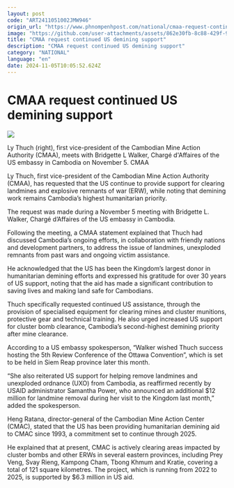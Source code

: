 ```yaml
---
layout: post
code: "ART2411051002JMW946"
origin_url: "https://www.phnompenhpost.com/national/cmaa-request-continued-us-demining-support"
image: "https://github.com/user-attachments/assets/862e30fb-8c88-429f-914e-3aead6f47987"
title: "CMAA request continued US demining support"
description: "​​CMAA request continued US demining support​"
category: "NATIONAL"
language: "en"
date: 2024-11-05T10:05:52.624Z
---
```


# CMAA request continued US demining support

![](https://github.com/user-attachments/assets/d96a971b-0330-4440-95a1-669b81c7e0a3)

Ly Thuch (right), first vice-president of the Cambodian Mine Action Authority (CMAA), meets with Bridgette L Walker, Chargé d'Affaires of the US embassy in Cambodia on November 5. CMAA

Ly Thuch, first vice-president of the Cambodian Mine Action Authority (CMAA), has requested that the US continue to provide support for clearing landmines and explosive remnants of war (ERW), while noting that demining work remains Cambodia’s highest humanitarian priority.

The request was made during a November 5 meeting with Bridgette L. Walker, Chargé d’Affaires of the US embassy in Cambodia.

Following the meeting, a CMAA statement explained that Thuch had discussed Cambodia’s ongoing efforts, in collaboration with friendly nations and development partners, to address the issue of landmines, unexploded remnants from past wars and ongoing victim assistance.

He acknowledged that the US has been the Kingdom’s largest donor in humanitarian demining efforts and expressed his gratitude for over 30 years of US support, noting that the aid has made a significant contribution to saving lives and making land safe for Cambodians.

Thuch specifically requested continued US assistance, through the provision of specialised equipment for clearing mines and cluster munitions, protective gear and technical training. He also urged increased US support for cluster bomb clearance, Cambodia’s second-highest demining priority after mine clearance.

According to a US embassy spokesperson, “Walker wished Thuch success hosting the 5th Review Conference of the Ottawa Convention”, which is set to be held in Siem Reap province later this month.

“She also reiterated US support for helping remove landmines and unexploded ordnance (UXO) from Cambodia, as reaffirmed recently by USAID administrator Samantha Power, who announced an additional $12 million for landmine removal during her visit to the Kingdom last month,” added the spokesperson.

Heng Ratana, director-general of the Cambodian Mine Action Center (CMAC), stated that the US has been providing humanitarian demining aid to CMAC since 1993, a commitment set to continue through 2025.

He explained that at present, CMAC is actively clearing areas impacted by cluster bombs and other ERWs in several eastern provinces, including Prey Veng, Svay Rieng, Kampong Cham, Tbong Khmum and Kratie, covering a total of 121 square kilometres. The project, which is running from 2022 to 2025, is supported by $6.3 million in US aid.
